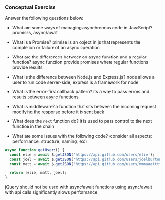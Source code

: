 ### Conceptual Exercise

Answer the following questions below:

- What are some ways of managing asynchronous code in JavaScript?
promises, async/await

- What is a Promise?
primise is an object in js that represents the completion or failure of an async operation

- What are the differences between an async function and a regular function?
async function provide promises where regular functions provide results

- What is the difference between Node.js and Express.js?
node allows a user to run code server-side, express is a framework for node

- What is the error-first callback pattern?
its a way to pass errors and results between async functions

- What is middleware?
a function that sits between the incoming request modifying the response before it is sent back

- What does the `next` function do?
it is used to pass control to the next function in the chain

- What are some issues with the following code? (consider all aspects: performance, structure, naming, etc)

```js
async function getUsers() {
  const elie = await $.getJSON('https://api.github.com/users/elie');
  const joel = await $.getJSON('https://api.github.com/users/joelburton');
  const matt = await $.getJSON('https://api.github.com/users/mmmaaatttttt');

  return [elie, matt, joel];
}
```
jQuery should not be used with async/await functions
using async/await with api calls significantly slows performance
